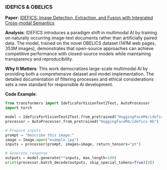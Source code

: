 ### IDEFICS & OBELICS

**Paper**: [IDEFICS: Image Detection, Extraction, and Fusion with Integrated Cross-modal Semantics](https://arxiv.org/abs/2306.16527)

**Analysis**: IDEFICS introduces a paradigm shift in multimodal AI by training on naturally occurring image-text documents rather than artificially paired data. The model, trained on the novel OBELICS dataset (141M web pages, 353M images), demonstrates that open-source approaches can achieve competitive performance with closed-source models while maintaining transparency and reproducibility.

**Why It Matters**: This work democratizes large-scale multimodal AI by providing both a comprehensive dataset and model implementation. The detailed documentation of filtering processes and ethical considerations sets a new standard for responsible AI development.

**Code Example**:
```python
from transformers import IdeficsForVisionText2Text, AutoProcessor
import torch

model = IdeficsForVisionText2Text.from_pretrained("HuggingFaceM4/idefics-9b", torch_dtype=torch.float16)
processor = AutoProcessor.from_pretrained("HuggingFaceM4/idefics-9b")

# Prepare inputs
prompt = "Describe this image:"
image = Image.open("example.jpg")
inputs = processor(prompt, images=image, return_tensors="pt")

# Generate response
outputs = model.generate(**inputs, max_length=100)
print(processor.batch_decode(outputs, skip_special_tokens=True)[0])
